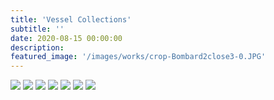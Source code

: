 ```yaml
---
title: 'Vessel Collections'
subtitle: ''
date: 2020-08-15 00:00:00
description: 
featured_image: '/images/works/crop-Bombard2close3-0.JPG'
---
```


<div class="gallery" data-columns="1">
	<img src="/images/works/Bombard1(3).JPG">
	<img src="/images/works/Bombard2portrait1(2).JPG">
	<img src="/images/works/Bombard3.JPG">
	<img src="/images/works/Hex1.JPG">
	<img src="/images/works/Hex2.JPG">
	<img src="/images/works/Bombard2close6.JPG">
	<img src="/images/works/Bombard2close3.JPG">
</div>
